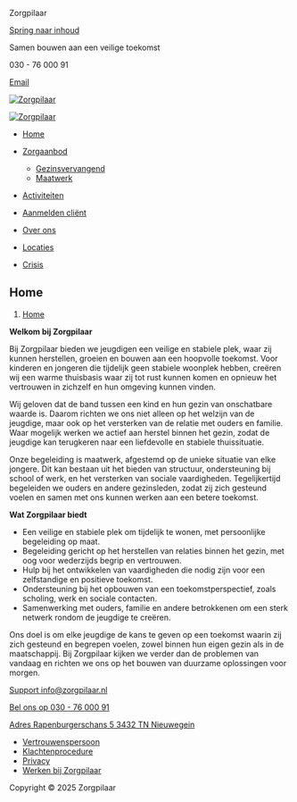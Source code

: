 Zorgpilaar



[Spring naar inhoud](#content)




Samen bouwen aan een veilige toekomst



030 - 76 000 91



[Email](mailto:%20info@zorgpilaar.nl)

[![Zorgpilaar](https://zorgpilaar.nl/wp-content/uploads/2024/10/cropped-Logo-Zorgpilaar-20241012.jpeg)](https://zorgpilaar.nl/)



[![Zorgpilaar](https://zorgpilaar.nl/wp-content/uploads/2024/10/cropped-Logo-Zorgpilaar-20241012.jpeg)](https://zorgpilaar.nl/)

* [Home](https://zorgpilaar.nl/ "Home")
* [Zorgaanbod](https://zorgpilaar.nl/zorgaanbod/ "Zorgaanbod")

  + [Gezinsvervangend](https://zorgpilaar.nl/zorgaanbod/beschermd-verblijf/ "Gezinsvervangend")
  + [Maatwerk](https://zorgpilaar.nl/maatwerk/ "Maatwerk")
* [Activiteiten](https://zorgpilaar.nl/afwisselende-activiteiten-jongeren/ "Activiteiten")
* [Aanmelden cliënt](https://zorgpilaar.nl/aanmelden-client-jeugd-zorg-met-verblijf/ "Aanmelden cliënt")
* [Over ons](https://zorgpilaar.nl/over-zorgpilaar/ "Over ons")
* [Locaties](https://zorgpilaar.nl/locaties/ "Locaties")

* [Crisis](https://zorgpilaar.nl/crisis/)



Home
----

1. [Home](https://zorgpilaar.nl)

**Welkom bij Zorgpilaar**

Bij Zorgpilaar bieden we jeugdigen een veilige en stabiele plek, waar zij kunnen herstellen, groeien en bouwen aan een hoopvolle toekomst. Voor kinderen en jongeren die tijdelijk geen stabiele woonplek hebben, creëren wij een warme thuisbasis waar zij tot rust kunnen komen en opnieuw het vertrouwen in zichzelf en hun omgeving kunnen vinden.

Wij geloven dat de band tussen een kind en hun gezin van onschatbare waarde is. Daarom richten we ons niet alleen op het welzijn van de jeugdige, maar ook op het versterken van de relatie met ouders en familie. Waar mogelijk werken we actief aan herstel binnen het gezin, zodat de jeugdige kan terugkeren naar een liefdevolle en stabiele thuissituatie.

Onze begeleiding is maatwerk, afgestemd op de unieke situatie van elke jongere. Dit kan bestaan uit het bieden van structuur, ondersteuning bij school of werk, en het versterken van sociale vaardigheden. Tegelijkertijd begeleiden we ouders en andere gezinsleden, zodat zij zich gesteund voelen en samen met ons kunnen werken aan een betere toekomst.

**Wat Zorgpilaar biedt**

* Een veilige en stabiele plek om tijdelijk te wonen, met persoonlijke begeleiding op maat.
* Begeleiding gericht op het herstellen van relaties binnen het gezin, met oog voor wederzijds begrip en vertrouwen.
* Hulp bij het ontwikkelen van vaardigheden die nodig zijn voor een zelfstandige en positieve toekomst.
* Ondersteuning bij het opbouwen van een toekomstperspectief, zoals scholing, werk en sociale contacten.
* Samenwerking met ouders, familie en andere betrokkenen om een sterk netwerk rondom de jeugdige te creëren.

Ons doel is om elke jeugdige de kans te geven op een toekomst waarin zij zich gesteund en begrepen voelen, zowel binnen hun eigen gezin als in de maatschappij. Bij Zorgpilaar kijken we verder dan de problemen van vandaag en richten we ons op het bouwen van duurzame oplossingen voor morgen.

[Support
info@zorgpilaar.nl](#)

[Bel ons op
030 - 76 000 91](#)

[Adres
Rapenburgerschans 5 3432 TN Nieuwegein](#)



* [Vertrouwenspersoon](https://zorgpilaar.nl/vertrouwenspersoon/)
* [Klachtenprocedure](https://zorgpilaar.nl/klachtenprocedure/)
* [Privacy](https://zorgpilaar.nl/privacy/)
* [Werken bij Zorgpilaar](https://zorgpilaar.nl/werken-bij-zorgpilaar/)

Copyright © 2025 Zorgpilaar